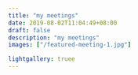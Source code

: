```yaml
---
title: "my meetings"
date: 2019-08-02T11:04:49+08:00
draft: false
description: "my meetings"
images: ["/featured-meeting-1.jpg"]

lightgallery: truee
---
```

